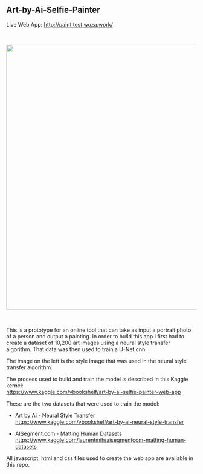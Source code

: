## Art-by-Ai-Selfie-Painter

Live Web App: http://paint.test.woza.work/


<br>

<img src="http://paint.test.woza.work/assets/selfiepainter.png" width="700"></img>

<br>




This is a prototype for an online tool that can take as input a portrait photo of a person and output a painting. In order to build this app I first had to create a dataset of 10,200 art images using a neural style transfer algorithm. That data was then used to train a U-Net cnn.

The image on the left is the style image that was used in the neural style transfer algorithm.

The process used to build and train the model is described in this Kaggle kernel:<br>
https://www.kaggle.com/vbookshelf/art-by-ai-selfie-painter-web-app

These are the two datasets that were used to train the model:

- Art by Ai - Neural Style Transfer<br>
https://www.kaggle.com/vbookshelf/art-by-ai-neural-style-transfer

- AISegment.com - Matting Human Datasets<br>
https://www.kaggle.com/laurentmih/aisegmentcom-matting-human-datasets


All javascript, html and css files used to create the web app are available in this repo.
